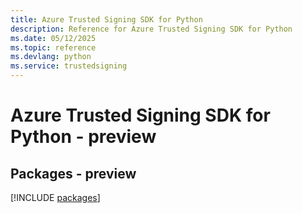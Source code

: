 ```yaml
---
title: Azure Trusted Signing SDK for Python
description: Reference for Azure Trusted Signing SDK for Python
ms.date: 05/12/2025
ms.topic: reference
ms.devlang: python
ms.service: trustedsigning
---
```

# Azure Trusted Signing SDK for Python - preview
## Packages - preview
[!INCLUDE [packages](trusted-signing-index.md)]